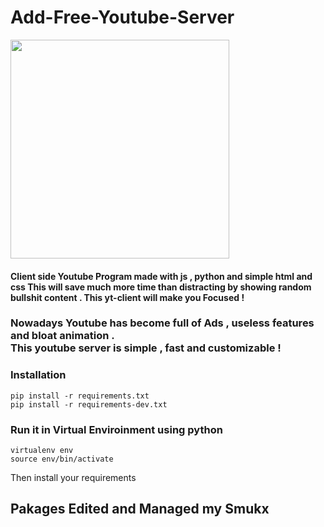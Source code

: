 # Add-Free-Youtube-Server

<a href="https://github.com/Whitecat18"><img src="https://thumbs.dreamstime.com/b/yt-logo-monogram-up-to-down-style-negative-space-design-template-isolated-black-background-176439284.jpg" height=350></a>

<h4> Client side Youtube Program made with js , python and simple html and css This will save much more time than distracting by showing random bullshit content . This yt-client will make you Focused !</h4>
<h3>Nowadays Youtube has become full of Ads , useless features and bloat animation . <br>
This youtube server is simple , fast and customizable ! 

### Installation

`pip install -r requirements.txt` <br>
`pip install -r requirements-dev.txt`


### Run it in Virtual Enviroinment using python

`virtualenv env` <br>
`source env/bin/activate`

Then install your requirements

## Pakages Edited and Managed my Smukx







      
